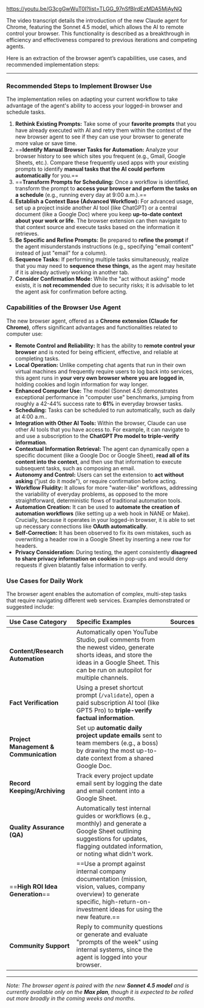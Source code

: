 https://youtu.be/G3cgGwWuT0I?list=TLGG_97nSfBlrdEzMDA5MjAyNQ

The video transcript details the introduction of the new Claude agent for Chrome, featuring the Sonnet 4.5 model, which allows the AI to remote control your browser. This functionality is described as a breakthrough in efficiency and effectiveness compared to previous iterations and competing agents.

Here is an extraction of the browser agent’s capabilities, use cases, and recommended implementation steps:

---

### Recommended Steps to Implement Browser Use

The implementation relies on adapting your current workflow to take advantage of the agent's ability to access your logged-in browser and schedule tasks.

1. **Rethink Existing Prompts:** Take some of your **favorite prompts** that you have already executed with AI and retry them within the context of the new browser agent to see if they can use your browser to generate more value or save time.
2. ==**Identify Manual Browser Tasks for Automation:** Analyze your browser history to see which sites you frequent (e.g., Gmail, Google Sheets, etc.). Compare these frequently used apps with your existing prompts to identify **manual tasks that the AI could perform automatically** for you.==
3. ==**Transform Prompts for Scheduling:** Once a workflow is identified, transform the prompt to **access your browser and perform the tasks on a schedule** (e.g., running every day at 9:00 a.m.).==
4. **Establish a Context Base (Advanced Workflow):** For advanced usage, set up a project inside another AI tool (like ChatGPT) or a central document (like a Google Doc) where you keep **up-to-date context about your work or life**. The browser extension can then navigate to that context source and execute tasks based on the information it retrieves.
5. **Be Specific and Refine Prompts:** Be prepared to **refine the prompt** if the agent misunderstands instructions (e.g., specifying "email content" instead of just "email" for a column).
6. **Sequence Tasks:** If performing multiple tasks simultaneously, realize that you may need to **sequence these things**, as the agent may hesitate if it is already actively working in another tab.
7. **Consider Confirmation Mode:** While the "act without asking" mode exists, it is **not recommended** due to security risks; it is advisable to let the agent ask for confirmation before acting.
### Capabilities of the Browser Use Agent

The new browser agent, offered as a **Chrome extension (Claude for Chrome)**, offers significant advantages and functionalities related to computer use:

- **Remote Control and Reliability:** It has the ability to **remote control your browser** and is noted for being efficient, effective, and reliable at completing tasks.
- **Local Operation:** Unlike competing chat agents that run in their own virtual machines and frequently require users to log back into services, this agent runs in **your very own browser where you are logged in**, holding cookies and login information for way longer.
- **Enhanced Computer Use:** The model (Sonnet 4.5) demonstrates exceptional performance in "computer use" benchmarks, jumping from roughly a 42-44% success rate to **61%** in everyday browser tasks.
- **Scheduling:** Tasks can be scheduled to run automatically, such as daily at 4:00 a.m..
- **Integration with Other AI Tools:** Within the browser, Claude can use other AI tools that you have access to. For example, it can navigate to and use a subscription to the **ChatGPT Pro model to triple-verify information**.
- **Contextual Information Retrieval:** The agent can dynamically open a specific document (like a Google Doc or Google Sheet), **read all of its content into the context**, and then use that information to execute subsequent tasks, such as composing an email.
- **Autonomy and Control:** Users can set the extension to **act without asking** ("just do it mode"), or require confirmation before acting.
- **Workflow Fluidity:** It allows for more "water-like" workflows, addressing the variability of everyday problems, as opposed to the more straightforward, deterministic flows of traditional automation tools.
- **Automation Creation:** It can be used to **automate the creation of automation workflows** (like setting up a web hook in NANE or Make). Crucially, because it operates in your logged-in browser, it is able to set up necessary connections like **OAuth automatically**.
- **Self-Correction:** It has been observed to fix its own mistakes, such as overwriting a header row in a Google Sheet by inserting a new row for headers.
- **Privacy Consideration:** During testing, the agent consistently **disagreed to share privacy information on cookies** in pop-ups and would deny requests if given blatantly false information to verify.

### Use Cases for Daily Work

The browser agent enables the automation of complex, multi-step tasks that require navigating different web services. Examples demonstrated or suggested include:

| Use Case Category                      | Specific Examples                                                                                                                                                                         | Sources |
| :------------------------------------- | :---------------------------------------------------------------------------------------------------------------------------------------------------------------------------------------- | :------ |
| **Content/Research Automation**        | Automatically open YouTube Studio, pull comments from the newest video, generate shorts ideas, and store the ideas in a Google Sheet. This can be run on autopilot for multiple channels. |         |
| **Fact Verification**                  | Using a preset shortcut prompt (`/validate`), open a paid subscription AI tool (like GPT5 Pro) to **triple-verify factual information**.                                                  |         |
| **Project Management & Communication** | Set up **automatic daily project update emails** sent to team members (e.g., a boss) by drawing the most up-to-date context from a shared Google Doc.                                     |         |
| **Record Keeping/Archiving**           | Track every project update email sent by logging the date and email content into a Google Sheet.                                                                                          |         |
| **Quality Assurance (QA)**             | Automatically test internal guides or workflows (e.g., monthly) and generate a Google Sheet outlining suggestions for updates, flagging outdated information, or noting what didn't work. |         |
| ==**High ROI Idea Generation**==       | ==Use a prompt against internal company documentation (mission, vision, values, company overview) to generate specific, high-return-on-investment ideas for using the new feature.==      |         |
| **Community Support**                  | Reply to community questions or generate and evaluate "prompts of the week" using internal systems, since the agent is logged into your browser.                                          |         |



---

_Note: The browser agent is paired with the new **Sonnet 4.5 model** and is currently available only on the **Max plan**, though it is expected to be rolled out more broadly in the coming weeks and months._